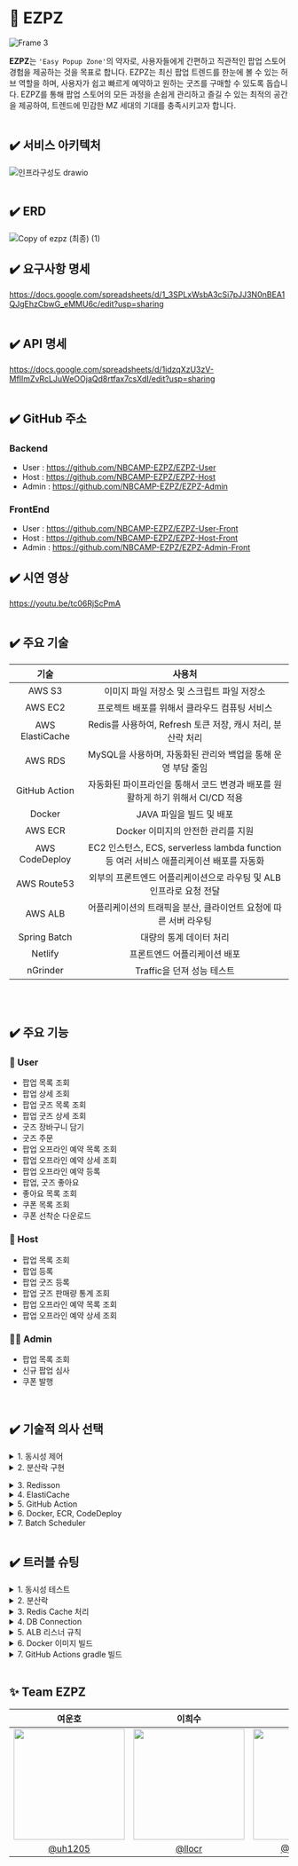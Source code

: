 # 🏬 EZPZ
![Frame 3](https://github.com/user-attachments/assets/9db7d2ef-fa15-402b-a514-5e0ef5e414d7)

**EZPZ**는 `'Easy Popup Zone'`의 약자로, 사용자들에게 간편하고 직관적인 팝업 스토어 경험을 제공하는 것을 목표로 합니다. EZPZ는 최신 팝업 트렌드를 한눈에 볼 수 있는 허브 역할을 하며, 사용자가 쉽고 빠르게 예약하고 원하는 굿즈를 구매할 수 있도록 돕습니다. EZPZ를 통해 팝업 스토어의 모든 과정을 손쉽게 관리하고 즐길 수 있는 최적의 공간을 제공하여, 트렌드에 민감한 MZ 세대의 기대를 충족시키고자 합니다.
</br></br>

## ✔️ 서비스 아키텍처
![인프라구성도 drawio](https://github.com/user-attachments/assets/8f3117ea-06b0-459b-875b-551671996083)
</br></br>

## ✔️ ERD
![Copy of ezpz (최종) (1)](https://github.com/user-attachments/assets/56b9f919-304d-4c42-8641-34949d46fa30)

## ✔️ 요구사항 명세
https://docs.google.com/spreadsheets/d/1_3SPLxWsbA3cSi7pJJ3N0nBEA1QJgEhzCbwG_eMMU6c/edit?usp=sharing
</br></br>


## ✔️ API 명세
https://docs.google.com/spreadsheets/d/1idzqXzU3zV-MfIImZvRcLJuWeOOjaQd8rtfax7csXdI/edit?usp=sharing
</br></br>

## ✔️ GitHub 주소
### Backend
- User : https://github.com/NBCAMP-EZPZ/EZPZ-User
- Host : https://github.com/NBCAMP-EZPZ/EZPZ-Host
- Admin : https://github.com/NBCAMP-EZPZ/EZPZ-Admin

### FrontEnd
- User : https://github.com/NBCAMP-EZPZ/EZPZ-User-Front
- Host : https://github.com/NBCAMP-EZPZ/EZPZ-Host-Front
- Admin : https://github.com/NBCAMP-EZPZ/EZPZ-Admin-Front

## ✔️ 시연 영상
https://youtu.be/tc06RjScPmA
</br></br>

## ✔️ 주요 기술
|기술|사용처|
|:-:|:-:|
|AWS S3|이미지 파일 저장소 및 스크립트 파일 저장소|
|AWS EC2|프로젝트 배포를 위해서 클라우드 컴퓨팅 서비스|
|AWS ElastiCache|Redis를 사용하여, Refresh 토큰 저장, 캐시 처리, 분산락 처리|
|AWS RDS|MySQL을 사용하며, 자동화된 관리와 백업을 통해 운영 부담 줄임|
|GitHub Action|자동화된 파이프라인을 통해서 코드 변경과 배포를 원활하게 하기 위해서 CI/CD 적용|
|Docker|JAVA 파일을 빌드 및 배포|
|AWS ECR|Docker 이미지의 안전한 관리를 지원|
|AWS CodeDeploy|EC2 인스턴스, ECS, serverless lambda function 등 여러 서비스 애플리케이션 배포를 자동화|
|AWS Route53|외부의 프론트엔드 어플리케이션으로 라우팅 및 ALB 인프라로 요청 전달|
|AWS ALB|어플리케이션의 트래픽을 분산, 클라이언트 요청에 따른 서버 라우팅|
|Spring Batch|대량의 통계 데이터 처리|
|Netlify|프론트엔드 어플리케이션 배포|
|nGrinder|Traffic을 던져 성능 테스트|

</br></br>

## ✔️ 주요 기능
### 👤 User
- 팝업 목록 조회
- 팝업 상세 조회
- 팝업 굿즈 목록 조회
- 팝업 굿즈 상세 조회
- 굿즈 장바구니 담기
- 굿즈 주문
- 팝업 오프라인 예약 목록 조회
- 팝업 오프라인 예약 상세 조회
- 팝업 오프라인 예약 등록
- 팝업, 굿즈 좋아요
- 좋아요 목록 조회
- 쿠폰 목록 조회
- 쿠폰 선착순 다운로드

### 🏢 Host
- 팝업 목록 조회
- 팝업 등록
- 팝업 굿즈 등록
- 팝업 굿즈 판매량 통계 조회
- 팝업 오프라인 예약 목록 조회
- 팝업 오프라인 예약 상세 조회

### 🧑‍💻 Admin
- 팝업 목록 조회
- 신규 팝업 심사
- 쿠폰 발행

</br>

## ✔️ 기술적 의사 선택
<details>
  <summary>1. 동시성 제어</summary>
  
  > 도입 배경

  데이터베이스 접근을 필요로 하는 요청(예: 선착순 쿠폰 다운로드)들이 동시에 들어올 때 트랜잭션 단위로 데이터베이스에 접근하게 되는데, 이를 동시적으로 모두 허용해주면 레이스 컨디션이 발생하여 데이터베이스의 일관성과 무결성이 깨지게 됩니다. 이를 방지하기 위해 동시성 제어를 통해 데이터베이스를 보호해야 했습니다.

  > 선택지

  **낙관적 락**은 데이터 충돌이 발생했을 때 이를 해결하기 위한 추가적인 로직(재시도 로직)이 필요하고, 충돌이 자주 발생하는 시스템에서는 이를 해결하기 위한 추가적인 시간이 필요합니다. </br>
  **비관적 락**은 동시 접속자가 많은 환경에서 락 대기 시간으로 인해 성능에 영향을 줄 수 있고, 다수의 트랜잭션이 서로 다른 순서로 여러 데이터에 락을 요청하면 데드락이 발생할 수 있습니다.</br>
  **분산락**은 서버 분산 환경에서도 프로세스들의 원자적 연산이 가능하지만, 락 서비스를 설정하고 관리하는 것이 복잡합니다.

  > 의사결정

  서버 분산 환경에서도 일관성을 유지해야 하기 때문에 분산락을 사용하기로 결정했습니다.

</details>
<details>
  <summary>2. 분산락 구현</summary>
  
  > 도입 배경

  동시성 제어를 하는 방법으로 분산락을 이용하기로 결정했기 때문에 분산락을 구현해야 했습니다.

  > 선택지

  **Zookeeper**는 분산 시스템에서 높은 일관성과 동기화 기능을 제공합니다. 데이터가 디스크에 저장되므로 시스템 장애 시에도 데이터 일관성을 유지할 수 있고, 단순한 락 외에도 분산 환경에서 필요한 다양한 코디네이션 기능을 제공합니다. 하지만 클러스터를 설정하고 관리하는 것이 복잡하고, 네트워크 지연이나 클러스터의 크기에 따라 성능이 저하될 수 있습니다. </br>

**MySQL**은 기존의 데이터베이스 인프라를 활용하여 추가적인 비용 없이 락 기능을 구현할 수 있습니다. SQL 쿼리로 간단히 락을 구현할 수 있으며, 데이터베이스 트랜잭션을 활용하여 락을 처리할 수 있습니다. 하지만 성능이 저하될 수 있으며, 여러 트랜잭션이 동시에 락을 요청할 때 경합이 발생할 수 있습니다. </br>

**Redis**는 인메모리 기반의 데이터 저장소로 매우 빠른 성능을 제공하며, TTL(만료 시간)을 설정하여 자동으로 락을 해제할 수 있습니다. 또한 Redis의 간단한 API를 사용하여 분산락을 쉽게 관리할 수 있습니다. 하지만 Redis 인스턴스가 장애를 겪으면 락 기능에 영향을 줄 수 있으며, 데이터가 손실될 수 있습니다.

  > 의사결정

  락의 성능이 좋고, Redis 라이브러리에서 다양한 분산락 구현체들을 지원하기 때문에 손쉽게 사용이 가능할 뿐만 아니라, 캐시 처리와 토큰 저장 등에도 Redis가 같이 쓰이기 때문에 Redis를 이용하여 분산락을 구현하기로 결정했습니다.</details>
<details>
  <summary>3. Redisson</summary>
  
  > 도입 배경

  분산락을 구현하는 방법으로 Redis을 이용하기로 결정했었습니다. Redis를 이용한 분산락을 구현하기 위해서 구현체를 선택해야 했습니다.
  
> 선택지

  **Jedis**는 Java에서 Redis와 상호작용하기 위한 기본적인 클라이언트 라이브러리입니다. 사용이 간편하고 Redis 명령어와 직접 상호작용할 수 있어 구현이 용이합니다. 하지만 Redis 클러스터와 같은 고급 기능을 사용하려면 추가 설정이 필요할 수 있고, 기본적으로 동기 API를 제공하기 때문에, 비동기 작업은 별도의 라이브러리가 필요할 수 있습니다.</br>

  **Lettuce**은 spring-data-redis의 기본 구현체로, 비동기, 반응형(reactive) 및 클러스터 지원을 제공합니다. 또한 멀티플렉싱을 지원하여 여러 Redis 커넥션을 효율적으로 관리할 수 있습니다. 이를 통해 Jedis에 비해 몇배 이상의 성능과 하드웨어 자원 절약이 가능합니다. 하지만 Spin Lock을 사용하여 반복적으로 락 획득을 시도하기 때문에 레디스에 많은 부하가 발생합니다. 또한 락에 대한 타임아웃이 없어, 락 해제 호출을 하지 못한 경우 Dead Lock을 유발할 수 있습니다.</br>

  **Redisson**는 pub/sub 방식을 사용하여 락을 당장 획득할 수 없으면 대기하고, 락이 획득 가능할 경우 Redis에서 클라이언트로 획득 가능함을 알려줍니다. 또한 락의 lease time 설정이 가능하기 때문에 설정된 lease time이 지난 경우 자동으로 Lock의 소유권을 회수하여 Dead Lock을 방지할 수 있습니다.</br>

  > 의사결정

  Pub/Sub 방식으로 동작해 Lettuce에 비해 Redis에 부하가 덜 가는 Redisson을 사용하기로 결정했습니다.
</details>
<details>
  <summary>4. ElastiCache</summary>
  
  > 도입 배경

  문자열, 해시, 리스트, 세트 등 다양한 데이터 구조를 지원하는 Redis를 사용하여 `RefreshToken, 캐싱 처리, 분산락 처리`를 해야 했습니다  

> 자체 관리 Redis VS ElastiCache

  자체 관리 Redis는 서버 설정, 모니터링, 업그레이드 등을 직접 관리해야 합니다. 이는 많은 시간과 자원을 소모합지만, ElastiCache는 이러한 작업을 자동으로 처리하여 운영 부담을 줄여줍니다. 그리고, 자체 관리 환경에서는 수요에 맞게 수동으로 서버를 추가하고 설정해야 하지만, ElastiCache는 자동 확장 기능을 제공하여, 필요에 따라 자동으로 리소스를 확장하거나 축소할 수 있습니다.

  > 의사결정

이에 따라 오토 스케일링이 가능하고, 운영 부담이 적은 ElastiCache를 선택하게 되었습니다.
</details>
<details>
  <summary>5. GitHub Action</summary>
  
  > 도입 배경

  반복적인 일들을 처리하고 자동화된 파이프라인을 통해서 코드 변경과 배포를 원활하게 하기 위해 CI/CD 를 구현해야 했습니다.

  > Jenkins VS Github Action

  `Jenkins`는 다양한 플러그인을 통해 거의 모든 CI/CD 시나리오를 지원하고, 복잡한 파이프라인 설정 및 사용자 정의가 가능하다는 장점이 있지만, 초기 설정과 유지 보수가 복잡하고 사용자가 직접 서버를 관리해야 한다는 단점이 있습니다.

`GitHub Action`은 GitHub와 깊이 통합되어 있어, GitHub 리포지토리 내에서 바로 CI/CD 파이프라인을 설정하고 관리할 수 있고, 서버 관리가 필요하지 않다는 장점이 있지만, 대규모 파이프라인을 구현하는 데는 제한이 있다는 단점이 있습니다.

  > 의사결정

  저희 팀은 아직 프로젝트가 크지 않기 때문에 대규모 파이프라인을 구현하는 것보다는, GitHub과의 직접적인 통합을 통해 워크플로우를 간소화 하는 것이 좋을 것이라고 판단하여 GitHub Action을 선택하였습니다.
</details>
<details>
  <summary>6. Docker, ECR, CodeDeploy</summary>
  
  > 선택 이유

**Docker**</br>
Docker를 사용하면 응용 프로그램을 서로 다른 환경에서도 일관되게 실행할 수 있고, 개발 환경과 운영 환경 사이의 차이로 인한 문제를 줄일 수 있다는 점에 Docker를 사용한 컨테이너 기반 배포 방식을 사용하기로 결정 하였습니다.

**AWS ECR**</br>
Docker Hub에도 프라이빗한 레포지토리가 있지만 프로젝트의 인프라를 AWS를 이용해서 구축하기 때문에 연계부분의 이점으로 도입하였습니다.
- Docker 이미지의 안전한 관리를 지원
- AWS 인프라와의 긴밀한 통합을 통해 우수한 보안성, 관리 용이성 및 확장성 제공
- IAM을 통한 세분화된 접근 권한 및 보안 관리 가능

**AWS CodeDeploy**</br>
CodeDeploy를 통해 배포 진행 상황 모니터링하고 배포 자동화를 위해 선택하게 되었습니다.
</details>
<details>
  <summary>7. Batch Scheduler</summary>
  
  > 도입 배경

  - 팝업 스토어의 **일별 매출, 그리고 통합 매출**을 매번 계산하는 것이 아닌, 따로 테이블을 만들어 관리하고 업데이트 해야 할 필요성을 느꼈습니다.
  - 팝업 스토어의 **진행 종료일**과, 오프라인 예약의 **진행일**이 지나면 상태를 자동으로 변경시켜 주어야 할 필요성을 느꼈습니다.

  > Batch Scheduler VS Quartz Scheduler

**Batch Scheduler**</br>
`대규모 데이터를 일괄 처리하는 데 최적화`되어 있습니다. 이는 대량의 데이터를 동시에 처리해야 하는 경우 특히 중요하며, 다른 스케줄러들에 비해 안정적이고 효율적인 성능을 제공합니다. 특정 환경에 맞게 커스터마이징이 용이하며, 기존의 시스템이나 다른 도구들과의 통합이 용이합니다. 이는 `기존 워크플로우에 Batch Scheduler를 무리 없이 도입`할 수 있게 해줍니다. </br>
하지만, 확장성 측면에서 한계가 있습니다. 특히 분산 처리나 클러스터링이 필요한 경우에는 추가적인 솔루션이 필요할 수 있으며,  `Spring에 의존`하기 때문에, Spring을 사용하지 않는 프로젝트에서는 사용이 어렵거나 불편할 수 있습니다.

**Quartz Scheduler**</br>
Quartz는 `자바 기반의 강력한 스케줄링 라이브러리`로, 복잡한 스케줄링 작업과 다양한 트리거 옵션을 통해 다양한 시나리오에 맞춤형 스케줄링을 구현할 수 있습니다. Persistent Job Store를 통해 작업 스케줄링을 영구 저장하고, 시스템 재시작 시에도 작업이 유지됩니다. </br>
하지만, `유연성이 높은 만큼 설정이 복잡`할 수 있으며, 특히 복잡한 스케줄링을 구성하려면 러닝 커브가 필요합니다. 또한, 다수의 작업을 메모리에 유지하기 때문에 메모리 사용량이 높아질 수 있으며, 대규모 작업을 처리할 때 시스템 리소스에 부담이 될 수 있습니다.

  > 의사결정

  현재 프로젝트가 Spring 기반의 프로젝트이며, 통계 데이터를 만들고 자동화 작업을 할 때에 서버 간 데이터 공유가 필요하지 않기 때문에 Quartz 까지는 사용할 필요가 없다고 생각하여 **Batch Scheduler**를 통해 통계 작업을 처리하도록 결정하였습니다.
</details>
</br>

## ✔️ 트러블 슈팅
<details>
  <summary>1. 동시성 테스트</summary>
  
  > 문제 발생

  분산락을 적용하기 전, 남은 개수가 100개인 쿠폰을 User 100명이 동시에 다운로드하는 테스트를 진행했습니다. 아직 동시성 제어가 안 되어있기 때문에 남은 개수가 0개도 100개도 아닌 값이 되어야 했지만, 이상하게도 100개가 그대로 남아있었습니다. 즉, 쿠폰이 하나도 안 줄어들었다는 것이며, 이는 모든 요청에 대한 트랜잭션이 전부 다 롤백되어서 update 쿼리가 하나도 안 나갔다는 뜻이었습니다.

```java
@SpringBootTest
public class CouponConcurrencyTest {

    @Autowired
    CouponService couponService;

    @Autowired
    CouponRepository couponRepository;

    @MockBean
    UserCouponRepository userCouponRepository;

    User user = User.createMockUser();

    Coupon coupon;

    int threadCount = 100;

    @BeforeEach
    void setUp() {
        coupon = Coupon.createMockCoupon(threadCount);
        couponRepository.save(coupon);
    }

    @Test
    void 쿠폰_다운로드_동시성_테스트_분산락_미적용() throws InterruptedException {
        // given
        given(userCouponRepository.existsByUserAndCoupon(any(User.class), any(Coupon.class)))
                .willReturn(false);
                
        // when
        ExecutorService executorService = Executors.newFixedThreadPool(threadCount);
        CountDownLatch latch = new CountDownLatch(threadCount);
        for (int i = 0; i < threadCount; i++) {
            executorService.submit(() -> {
                try {
                    couponService.downloadCouponWithoutLock(coupon.getId(), user);
                } finally {
                    latch.countDown();
                }
            });
        }
        latch.await();

        // then
        int remainingCount = couponRepository.findById(coupon.getId()).orElseThrow().getRemainingCount();
        assertThat(remainingCount).isNotZero().isNotEqualTo(threadCount);

        System.out.println("\n[remainingCount]");
        System.out.println("Expected = 0");
        System.out.println("Actual = " + remainingCount);
    }
}
```

  > 발생 원인

디버깅 해보니 `UserCouponResponseDto.of()`에 `null`이 들어가는 것을 확인했습니다. 이는 userCouponRepository가 MockBean인데, userCouponRepository.save의 결과를 따로 지정해주지 않았기 때문이었습니다. 따라서 UserCouponResponseDto에서 `null.getId()`를 하게 되고, 이에 따라 `NullPointerException`이 발생하여 트랜잭션이 롤백되기 때문에 원하던 결과가 나오지 않았던 것이었습니다. 

```java
@Transactional
public UserCouponResponseDto downloadCouponWithoutLock(Long couponId, User user) {
    Coupon coupon = couponRepository.findById(couponId)
            .orElseThrow(() -> new CustomException(COUPON_NOT_FOUND));
    // 이미 다운로드 받은 쿠폰인지 확인
    if (userCouponRepository.existsByUserAndCoupon(user, coupon)) {
        throw new CustomException(ALREADY_DOWNLOADED_COUPON);
    }
    coupon.download();
    UserCoupon userCoupon = userCouponRepository.save(UserCoupon.of(user, coupon));
    return UserCouponResponseDto.of(userCoupon);
}
```

```java
@Getter
public class UserCouponResponseDto {

    private final Long userCouponId;
    private final Long userId;
    private final Long couponId;

    private UserCouponResponseDto(UserCoupon userCoupon) {
        this.userCouponId = userCoupon.getId();
        this.userId = userCoupon.getUser().getId();
        this.couponId = userCoupon.getCoupon().getId();
    }

    public static UserCouponResponseDto of(UserCoupon userCoupon) {
        return new UserCouponResponseDto(userCoupon);
    }
    
}
```
이러한 NPE의 발생 여부를 몰랐던 이유는 스레드 병렬 수행에 쓰인 `CountDownLatch`가 다음 그림과 같이 예외를 먹기 때문이었습니다.


  > 문제 해결

  예외 발생 여부는 `CountDownLatch` 대신 `IntStream`을 사용함으로써 확인할 수 있었습니다. 둘 다 동일한 로직이지만 `CountDownLatch`는 테스트 도중 예외가 발생해도 그대로 수행하는 반면, `IntStream`은 예외가 발생하면 테스트를 중단하고 예외 정보를 출력한다는 차이점이 존재했습니다.

```java
@Test
void 쿠폰_다운로드_동시성_테스트_분산락_미적용() {
    // given
    given(userCouponRepository.existsByUserAndCoupon(any(User.class), any(Coupon.class)))
            .willReturn(false);

    // when
    IntStream.range(0, threadCount).parallel().forEach(i ->
            couponService.downloadCouponWithoutLock(coupon.getId(), user)
    );

    // then
    int remainingCount = couponRepository.findById(coupon.getId()).orElseThrow().getRemainingCount();
    assertThat(remainingCount).isNotZero().isNotEqualTo(threadCount);

    System.out.println("\n[remainingCount]");
    System.out.println("Expected = 0");
    System.out.println("Actual = " + remainingCount);
}
```

그리고 `UserCouponResponseDto.of()`에 `null`이 들어가지 않도록 다음과 같이 객체를 생성하는 로직과 repository에 save하는 로직을 분리해서 문제를 해결했습니다.

```java
@Transactional
public UserCouponResponseDto downloadCouponWithoutLock(Long couponId, User user) {
    Coupon coupon = couponRepository.findById(couponId)
            .orElseThrow(() -> new CustomException(COUPON_NOT_FOUND));
    // 이미 다운로드 받은 쿠폰인지 확인
    if (userCouponRepository.existsByUserAndCoupon(user, coupon)) {
        throw new CustomException(ALREADY_DOWNLOADED_COUPON);
    }
    coupon.download();
    
    UserCoupon userCoupon = UserCoupon.of(user, coupon);
    userCouponRepository.save(userCoupon);
    
    return UserCouponResponseDto.of(userCoupon);
}
```
</details>
<details>
  <summary>2. 분산락</summary>
  
  > 문제 발생

분산락을 적용한 후, 남은 개수가 100개인 쿠폰을 User 100명이 동시에 다운로드하는 테스트를 진행했습니다. 동시성 제어를 했기 때문에 남은 개수가 0개가 되어야 했지만, 이상하게도 조금씩 남아있었습니다. 즉, 분산락을 적용했지만 여전히 동시성 제어가 되지 않았습니다.

```java
@Transactional
public UserCouponResponseDto downloadCoupon(Long couponId, User user) {
    RLock lock = redissonClient.getFairLock("couponDownloadLock_" + couponId); // 요청 들어온 순서대로 처리
    boolean locked = false;
    try {
        locked = lock.tryLock(10, 60, TimeUnit.SECONDS);
        if (locked) {
				    Coupon coupon = couponRepository.findById(couponId)
				            .orElseThrow(() -> new CustomException(COUPON_NOT_FOUND));
				    // 이미 다운로드 받은 쿠폰인지 확인
				    if (userCouponRepository.existsByUserAndCoupon(user, coupon)) {
				        throw new CustomException(ALREADY_DOWNLOADED_COUPON);
				    }
				    coupon.download();
				    
				    UserCoupon userCoupon = UserCoupon.of(user, coupon);
				    userCouponRepository.save(userCoupon);
				    
				    return UserCouponResponseDto.of(userCoupon);
        }
    } catch (InterruptedException e) {
        Thread.currentThread().interrupt();
    } finally {
        if (locked && lock.isHeldByCurrentThread()) {
            lock.unlock(); // 락을 획득했을 때만 해제
        }
    }
    return null;
}@Transactional
public UserCouponResponseDto downloadCoupon(Long couponId, User user) {
    RLock lock = redissonClient.getFairLock("couponDownloadLock_" + couponId); // 요청 들어온 순서대로 처리
    boolean locked = false;
    try {
        locked = lock.tryLock(10, 60, TimeUnit.SECONDS);
        if (locked) {
				    Coupon coupon = couponRepository.findById(couponId)
				            .orElseThrow(() -> new CustomException(COUPON_NOT_FOUND));
				    // 이미 다운로드 받은 쿠폰인지 확인
				    if (userCouponRepository.existsByUserAndCoupon(user, coupon)) {
				        throw new CustomException(ALREADY_DOWNLOADED_COUPON);
				    }
				    coupon.download();
				    
				    UserCoupon userCoupon = UserCoupon.of(user, coupon);
				    userCouponRepository.save(userCoupon);
				    
				    return UserCouponResponseDto.of(userCoupon);
        }
    } catch (InterruptedException e) {
        Thread.currentThread().interrupt();
    } finally {
        if (locked && lock.isHeldByCurrentThread()) {
            lock.unlock(); // 락을 획득했을 때만 해제
        }
    }
    return null;
}
```

> 문제 원인

분산락을 적용한 코드를 보면 메서드에 `@Transactional` 애노테이션이 걸려있습니다. 해당 메서드가 호출되면 트랜잭션이 시작되고, 메서드 실행이 완료되면 트랜잭션이 커밋됩니다. 하지만 내부 코드를 보면 finally 문 안의 `lock.unlock()`을 실행하고 나서 메서드가 종료됩니다. 즉, 락을 해제하고 나서 트랜잭션이 커밋된다는 뜻입니다. 따라서 락이 해제되고 트랜잭션이 커밋되기 전, 이 짧은 찰나에 다른 스레드가 락을 획득한 것이었습니다.

> 문제 해결
해당 문제를 해결하려면 락을 해제하기 전에 트랜잭션을 커밋해야 했습니다. 이를 구현하기 위해 애노테이션 기반의 Spring AOP를 이용한 분산락을 적용했습니다.
```java
@Slf4j
@Aspect
@Component
@RequiredArgsConstructor
public class DistributedLockAspect {

    private static final String REDISSON_LOCK_PREFIX = "LOCK:";

    private final RedissonClient redissonClient;
    private final TransactionForAop transactionForAop;

    @Around("@annotation(com.sparta.ezpzuser.common.lock.DistributedLock)")
    public Object lock(final ProceedingJoinPoint joinPoint) throws Throwable {
        MethodSignature signature = (MethodSignature) joinPoint.getSignature();
        Method method = signature.getMethod();
        DistributedLock distributedLock = method.getAnnotation(DistributedLock.class);

        String key = REDISSON_LOCK_PREFIX +
                CustomSpELParser.getDynamicValue(
                        signature.getParameterNames(),
                        joinPoint.getArgs(),
                        distributedLock.key()
                );

        RLock rLock = redissonClient.getFairLock(key); // 선착순 보장

        try {
            log.info("try lock for key: {}", key);
            boolean available = rLock.tryLock(
                    distributedLock.waitTime(),
                    distributedLock.leaseTime(),
                    distributedLock.timeUnit()
            );
            if (!available) {
                throw new RuntimeException("lock failed for key: " + key);
            }
            // DistributedLock 어노테이션이 선언된 메서드를 별도의 트랜잭션으로 실행
            return transactionForAop.proceed(joinPoint);
        } catch (InterruptedException e) {
            throw new InterruptedException();
        } finally {
            // 반드시 트랜잭션 커밋 이후 락이 해제되도록 처리
            try {
                rLock.unlock();
            } catch (IllegalMonitorStateException e) {
                log.error("Redisson Lock is Already UnLocked");
            }
        }
    }
```
```java
@Component
public class TransactionForAop {

    @Transactional(propagation = Propagation.REQUIRES_NEW)
    public Object proceed(final ProceedingJoinPoint joinPoint) throws Throwable {
        return joinPoint.proceed();
    }

}
```
`@DistributedLock` 애노테이션이 선언된 메서드를 별도의 트랜잭션으로 실행함으로써 락을 해제하기 전에 트랜잭션 커밋을 하도록 구현했습니다. 하지만 다음과 같이 락을 얻는데 실패했습니다.


이는 CouponService 단에 `@Transactional(readonly = true)` 애노테이션을 걸어두었기 때문이었습니다. 분산락을 위한  `DistributedLockAspect`보다 트랜잭션 인터셉터가 먼저 등록되었기 때문에 상위에서 이미 트랜잭션이 시작되어 connection 문제가 발생한 것이었습니다. 따라서 트랜잭션 Propagation을 `REQUIRES_NEW`로 바꿔도 해결이 불가능했습니다. 해당 문제는 상위 `@Transactional`을 제거하거나 `DistributedLockAspect`에 `@Order(1) `애노테이션을 걸어서 빈 등록 순서를 트랜잭션 인터셉터보다 먼저 등록되게 수정함으로써 해결할 수 있었습니다.
</details>
<details>
  <summary>3. Redis Cache 처리</summary>
  
  > 문제 발생

Redis를 사용하여 캐시 처리를 하던 중, `Page`를 캐시할 때 **직렬화, 역직렬화**가 안 되는 오류가 발생

> 발생 원인

Redis를 활용한 캐시 처리를 할 때는, 캐시처리를 적용할 메소드의 반환 class에 **기본 생성자**가 있어야 하는데, **Page 클래스는 기본 생성자가 없기 때문에** 발생한 문제

> 해결 방법
`PageImpl<T>`을 상속 받은 `RestPage<T>` 라는 Wrapper class를 적용

```java
@JsonIgnoreProperties(ignoreUnknown = true, value = {"pageable"})
public class RestPage<T> extends PageImpl<T> {
	
	@JsonCreator(mode = JsonCreator.Mode.PROPERTIES)
	public RestPage(@JsonProperty("content") java.util.List<T> content,
					@JsonProperty("number") int page,
					@JsonProperty("size") int size,
					@JsonProperty("totalElements") long totalElements) {
		
		super(content, PageRequest.of(page, size), totalElements);
	}
	
	public RestPage(Page<T> page) {
		super(page.getContent(), page.getPageable(), page.getTotalElements());
	}
	
	public RestPage(List<T> content, Pageable pageable, Long total) {
		super(content, pageable, total);
	}
}
```
</br>

**기존 코드**
```java
public Page<ReservationResponseDto> findReservations(Pageable pageable, String status, User user) {
		ReservationStatus reservationStatus = ReservationStatus.valueOf(status.toUpperCase());
		Page<Reservation> reservationPage = reservationRepository.findByUserIdAndStatus(user.getId(), reservationStatus, pageable);
		validatePageableWithPage(pageable, reservationPage);
		
		return reservationPage.map(r -> ReservationResponseDto.of(r, r.getSlot()));
	}
```
</br>


**변경된 코드**
```java
	@Cacheable(value = "reservations", key = "#user.id + ':' + #status + ':' + #pageable.pageNumber")
	public RestPage<ReservationResponseDto> findReservations(Pageable pageable, String status, User user) {
		ReservationStatus reservationStatus = ReservationStatus.valueOf(status.toUpperCase());
		Page<Reservation> reservationPage = reservationRepository.findByUserIdAndStatus(user.getId(), reservationStatus, pageable);
		validatePageableWithPage(pageable, reservationPage);
		
		return new RestPage<>(reservationPage.map(r -> ReservationResponseDto.of(r, r.getSlot())));
	}
```
</details>
<details>
  <summary>4. DB Connection</summary>
  
> 문제 발생

RDS의 db.t3.micro 클래스를 이용하여 MySQL을 사용하던 중, 배포 과정에서 DB Connection이 50개를 초과하여 DB와 연결이 안 되는 문제 발생

> 발생 원인

DB의 Connection 관리를 제대로 해주지 않아서 발생한 문제

- 접속 가능한 max_connection 수 50으로 적었던 점
- timeout 을 설정하지 않아, 요청이 없는 connection을 계속 유지시켰던 점

> 문제 해결

- AWS에서 파라미터 그룹을 설정하여, 현재 사용하고 있는 MySQL RDS에 적용
    - connect_timeout : 180초
    - max_connections : 100개

- 데이터베이스에 3분 이상 요청이 없으면 `Connection을 해제`하는 방식을 사용
- 최대 연결할 수 있는 Connection을 `100개`로 증가
</details>
<details>
  <summary>5. ALB 리스너 규칙</summary>

> 문제 발생 

3개의 서버에 대한 요청을 한 개의 로드밸런서를 사용해서 처리하는 중, 
HTTP 요청에 따라 리스너 규칙을 적용하여서 User, Host, Admin 서비스에 맞는 서버로 요청을 라우팅 시키기로 하였다. </br>

프론트 쪽에서 HTTP의 `Host 헤더`를  `OOO.ezpzz.store` 의 형식으로 적용하여 요청을 라우팅하려고 시도하려고 하였으나 계속해서 실패하게 되었다.

> 발생 원인

- 브라우저가 Host 헤더를 클라이언트 코드에서 설정하려고 하는 시도를 차단하면서 발생하는 문제
- 보안상의 이유로 특정 **“unsafe” 헤더**(Host, Content-Length 등)를 클라이언트 측에서 직접 설정하거나 수정하는 것을 허용하지 않는 문제

> 문제 해결

방법을 찾던 중 각 사이트에서 `Referer 헤더` 값을 통해 라우팅을 시키는 방식을 고민하게 되었고,

로드밸런서에서 리스너 규칙을 `Referer 헤더` 값으로 변경하였고, 이를 통해 클라이언트 쪽에서 적절한 서버로 요청을 라우팅할 수 있게됨
</details>
<details>
    <summary>6. Docker 이미지 빌드</summary>

### 문제 1

> 문제 발생

Docker 이미지 빌드는 성공하지만, 실행이 안 되는 문제 발생

> **발생 원인**
> 

루트 폴더가 아닌, Docker 폴더 안에 DockerFile을 생성했기 때문에,
Docker 이미지 빌드 시, 도커 파일의 경로를 지정해주지 않아서 .jar 파일의 경로를 찾지 못해 실행이 되지 못한 것이었다

> 문제 해결

```
docker build . --file docker/Dockerfile --tag image-name:latest
```

이미지 빌드 DockerFile의 경로를 지정해두니 해결되었다

### 문제 2

> 문제 발생

```
WARNING: The requested image's platform (linux/arm64/v8) does not match the detected host platform (linux/amd64/v3) and no specific platform was requested

exec /usr/local/openjdk-17/bin/java: exec format error
```

로컬에서 도커 이미지 빌드는 잘되었지만 AWS EC2 인스턴스에서 docker run 명령어로 컨테이너를 실행할때 위와 같은 에러 발생했다

> 발생 원인

도커 이미지 빌드 시, 현재 빌드 플랫폼인 로컬 환경의 맥북 Apple M1과 EC2 서버의 호환성이 문제로 인한 것이었다.

> 문제 해결

```
docker build . --platform linux/amd64 -f docker/Dockerfile -t image-name:latest
```

로컬에서 빌드한 이미지가 **`linux/arm64/v8`** 이었고, 이를 **`linux/amd64`** 플랫폼 형태의 이미지로 새롭게 빌드하기 위해 위와 같은 명령어를 사용해 EC2 서버와 호환성을 맞춰주니 문제가 해결되었다.
</details>
<details>
  <summary>7. GitHub Actions gradle 빌드</summary>

> 문제 발생

GitHub Action runner에서 CD 자동화 파이프라인을 구축하던 중, .`/gradlew build` 명령어에서 에러가 발생했다

- Task :compileJava 단계에서 `Q클래스` 및 `lombok 애노테이션`을 사용한 메서드들을 못 읽는 에러가 발생했다
- Q클래스, lombok 을 못 읽는 걸로 보아 `annotationProcessor`의 문제라고 생각되어 관련 에러들을 모두 찾아보았지만 해결하지 못했다
- 그 이후로도 `gradle 설정`을 변경해보았지만 해결하지 못 했다
- 결국 프로젝트 및 gradle의 문제는 아니고 **`GitHub Action 환경의 문제`**라고 판단했다

> 발생 원인

문제의 발생 원인은 **GitHub Action, gralde의 캐시** 때문이었다

> 문제 해결

```
# 원본
- name: Build with Gradle Wrapper
  run: ./gradlew build

# 1. Github Cache 지우기
- name: Cache dependencies
  uses: actions/cache@v2
  with: 
    path: ~/.gradle/caches
    key: ${{ runner.os }}-gradle-${{ hashFiles('**/*.gradle*', '**/gradle-wrapper.properties') }}-v2
  
# 2. gradle 관련 캐시 전부 지우기  
- name: Build with Gradle Wrapper
  run: ./gradlew clean build --no-build-cache
- name: Clear Gradle Cache
  run: rm -rf ~/.gradle/caches/

# 캐시 지운 이후
- name: Build with Gradle
  run: ./gradlew clean build --stacktrace
```

- 첫번째 시도로 GitHub Action의 캐시를 삭제
- 두번째 시도로 gradle의 모든 캐시를 삭제

캐시를 삭제한 이후에는 gradle build가 원만하게 수행되었다
</details>
</br>

## ✨ Team EZPZ
|여운호|이희수|이민정|유동현|
|:-:|:-:|:-:|:-:|
|<img src="https://avatars.githubusercontent.com/u/122009132?v=4" height=200 width=200> | <img src="https://avatars.githubusercontent.com/u/114149212?v=4" height=200 width=200> | <img src="https://avatars.githubusercontent.com/u/60657536?v=4" height=200 width=200> | <img src="https://avatars.githubusercontent.com/u/64765991?v=4" height=200 width=200>|
|[@uh1205](https://github.com/uh1205)|[@llocr](https://github.com/llocr)|[@M1ngD0ng](https://github.com/M1ngD0ng)|[@ydh5017](https://github.com/ydh5017)|
